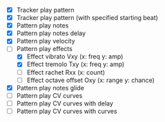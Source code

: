 
- [x] Tracker play pattern
- [x] Tracker play pattern (with specified starting beat)
- [x] Pattern play notes
- [x] Pattern play notes delay
- [x] Pattern play velocity
- [ ] Pattern play effects
	- [x] Effect vibrato		Vxy (x: freq y: amp)
	- [x] Effect tremolo		Txy (x: freq y: amp)
	- [ ] Effect rachet			Rxx (x: count)
	- [ ] Effect octave offset	Oxy (x: range y: chance)
- [x] Pattern play notes glide
- [ ] Pattern play CV curves
- [ ] Pattern play CV curves with delay
- [ ] Pattern play CV curves with curves
